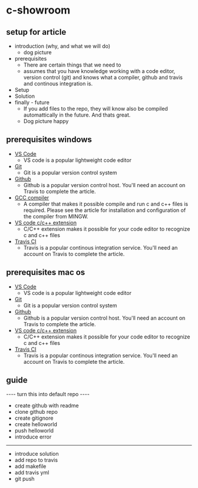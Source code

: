 # c-showroom

## setup for article
- introduction (why, and what we will do)
    - dog picture
- prerequisites
    - There are certain things that we need to 
    - assumes that you have knowledge working with a code editor, version control (git) and knows what a compiler, github and travis and continous integration is. 
- Setup
- Solution
- finally - future
    - If you add files to the repo, they will know also be compiled automattically in the future. And thats great.
    - Dog picture happy

## prerequisites windows
- [VS Code](https://code.visualstudio.com/download)
    - VS code is a popular lightweight code editor
- [Git](https://git-scm.com/)
    - Git is a popular version control system
- [Github](https://github.com/)
    - Github is a popular version control host. You'll need an account on Travis to complete the article. 
- [GCC compiler](http://www.codebind.com/cprogramming/install-mingw-windows-10-gcc/)
    - A compiler that makes it possible compile and run c and c++ files is required. Please see the article for installation and configuration of the compiler from MINGW.  
- [VS code c/c++ extension](https://marketplace.visualstudio.com/items?itemName=ms-vscode.cpptools)
    - C/C++ extension makes it possible for your code editor to recognize c and c++ files
- [Travis CI](https://travis-ci.org/)
    - Travis is a popular continous integration service. You'll need an account on Travis to complete the article.

## prerequisites mac os
- [VS Code](https://code.visualstudio.com/download)
    - VS code is a popular lightweight code editor
- [Git](https://git-scm.com/)
    - Git is a popular version control system
- [Github](https://github.com/)
    - Github is a popular version control host. You'll need an account on Travis to complete the article. 
- [VS code c/c++ extension](https://marketplace.visualstudio.com/items?itemName=ms-vscode.cpptools)
    - C/C++ extension makes it possible for your code editor to recognize c and c++ files
- [Travis CI](https://travis-ci.org/)
    - Travis is a popular continous integration service. You'll need an account on Travis to complete the article. 

## guide
---- turn this into default repo ----
- create github with readme
- clone github repo
- create gitignore
- create helloworld
- push helloworld
- introduce error 
----
 - introduce solution
- add repo to travis
- add makefile
- add travis yml
- git push

